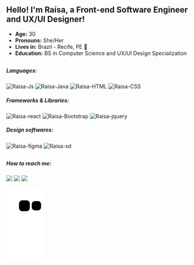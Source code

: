 ## Hello! I'm Raísa, a Front-end Software Engineer and UX/UI Designer!

- <strong>Age:</strong> 30 
- <strong>Pronouns:</strong> She/Her
- <strong>Lives in:</strong> Brazil - Recife, PE 🌴
- <strong>Education:</strong> BS in Computer Science and UX/UI Design Specialization

##


##### Languages:
<div style="display: inline_block">
  <img align="center" alt="Raisa-Js" height="30" width="120" src="https://img.shields.io/badge/JavaScript-323330?style=for-the-badge&logo=javascript&logoColor=F7DF1E">
  <img align="center" alt="Raisa-Java" height="30" width="60" src="https://img.shields.io/badge/Java-ED8B00?style=for-the-badge&logo=java&logoColor=white">
  <img align="center" alt="Raisa-HTML" height="30" width="90" src="https://img.shields.io/badge/HTML5-E34F26?style=for-the-badge&logo=html5&logoColor=white">
  <img align="center" alt="Raisa-CSS" height="30" width="80" src="https://img.shields.io/badge/CSS3-1572B6?style=for-the-badge&logo=css3&logoColor=white">
</div>

##### Frameworks & Libraries:
<div style="display: inline_block">
  <img align="center" alt="Raisa-react" height="30" width="85" src="https://img.shields.io/badge/React-20232A?style=for-the-badge&logo=react&logoColor=61DAFB">
  <img align="center" alt="Raisa-Bootstrap" height="30" width="120" src="https://img.shields.io/badge/bootstrap-%23563D7C.svg?style=for-the-badge&logo=bootstrap&logoColor=white">
  <img align="center" alt="Raisa-jquery" height="30" width="95" src="https://img.shields.io/badge/jquery-%230769AD.svg?style=for-the-badge&logo=jquery&logoColor=white">
</div>


##### Design softwares:
 <div style="display: inline_block">
  <img align="center" alt="Raisa-figma" height="30" width="90" src="https://img.shields.io/badge/Figma-F24E1E?style=for-the-badge&logo=figma&logoColor=white">
  <img align="center" alt="Raisa-xd" height="30" width="110" src="https://img.shields.io/badge/Adobe%20XD-470137?style=for-the-badge&logo=Adobe%20XD&logoColor=#FF61F6">
  <div/>
  
 ##    

##### How to reach me:
<a href="https://api.whatsapp.com/send?phone=5581999458630"><img src="https://img.shields.io/badge/WhatsApp-25D366?style=for-the-badge&logo=whatsapp&logoColor=white"/></a>
<a href="mailto:raisa.rmro@gmail.com"><img src="https://img.shields.io/badge/Gmail-D14836?style=for-the-badge&logo=gmail&logoColor=white"/></a>
<a href="https://www.linkedin.com/in/raisa-bernardes/"><img src="https://img.shields.io/badge/LinkedIn-0077B5?style=for-the-badge&logo=linkedin&logoColor=white"/></a>


![Snake animation](https://github.com/RaisaBernardes/raisaBernardes/blob/output/github-contribution-grid-snake.svg)
